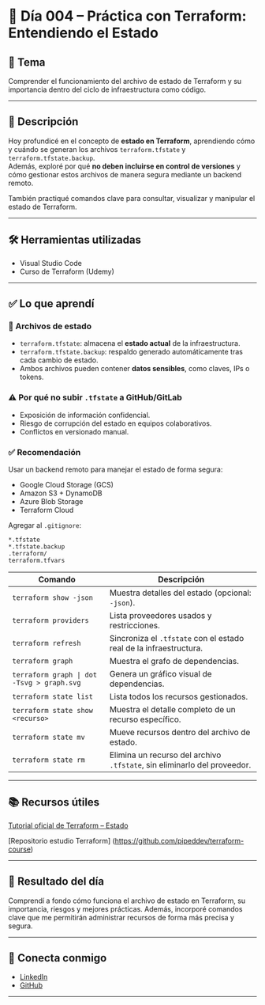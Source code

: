 # 📅 Día 004 – Práctica con Terraform: Entendiendo el Estado

## 📌 Tema

Comprender el funcionamiento del archivo de estado de Terraform y su importancia dentro del ciclo de infraestructura como código.

---

## 📘 Descripción

Hoy profundicé en el concepto de **estado en Terraform**, aprendiendo cómo y cuándo se generan los archivos `terraform.tfstate` y `terraform.tfstate.backup`.  
Además, exploré por qué **no deben incluirse en control de versiones** y cómo gestionar estos archivos de manera segura mediante un backend remoto.

También practiqué comandos clave para consultar, visualizar y manipular el estado de Terraform.

---

## 🛠️ Herramientas utilizadas

- Visual Studio Code
- Curso de Terraform (Udemy)

---

## ✅ Lo que aprendí

### 📄 Archivos de estado

- `terraform.tfstate`: almacena el **estado actual** de la infraestructura.
- `terraform.tfstate.backup`: respaldo generado automáticamente tras cada cambio de estado.
- Ambos archivos pueden contener **datos sensibles**, como claves, IPs o tokens.

### ⚠️ Por qué no subir `.tfstate` a GitHub/GitLab

- Exposición de información confidencial.
- Riesgo de corrupción del estado en equipos colaborativos.
- Conflictos en versionado manual.

### ✅ Recomendación

Usar un backend remoto para manejar el estado de forma segura:

- Google Cloud Storage (GCS)
- Amazon S3 + DynamoDB
- Azure Blob Storage
- Terraform Cloud

Agregar al `.gitignore`:

```gitignore
*.tfstate
*.tfstate.backup
.terraform/
terraform.tfvars
```

| Comando                                    | Descripción                                                              |
| ------------------------------------------ | ------------------------------------------------------------------------ |
| `terraform show -json`                     | Muestra detalles del estado (opcional: `-json`).                         |
| `terraform providers`                      | Lista proveedores usados y restricciones.                                |
| `terraform refresh`                        | Sincroniza el `.tfstate` con el estado real de la infraestructura.       |
| `terraform graph`                          | Muestra el grafo de dependencias.                                        |
| `terraform graph \| dot -Tsvg > graph.svg` | Genera un gráfico visual de dependencias.                                |
| `terraform state list`                     | Lista todos los recursos gestionados.                                    |
| `terraform state show <recurso>`           | Muestra el detalle completo de un recurso específico.                    |
| `terraform state mv`                       | Mueve recursos dentro del archivo de estado.                             |
| `terraform state rm`                       | Elimina un recurso del archivo `.tfstate`, sin eliminarlo del proveedor. |

---

## 📚 Recursos útiles

[Tutorial oficial de Terraform – Estado](https://developer.hashicorp.com/terraform/tutorials/certification-003)

[Repositorio estudio Terraform] (https://github.com/pipeddev/terraform-course)

---

## 🎯 Resultado del día

Comprendí a fondo cómo funciona el archivo de estado en Terraform, su importancia, riesgos y mejores prácticas.
Además, incorporé comandos clave que me permitirán administrar recursos de forma más precisa y segura.

---

## 🤝 Conecta conmigo

- [LinkedIn](https://www.linkedin.com/in/luis-felipe-carrasco/)
- [GitHub](https://github.com/pipeddev/)

---
